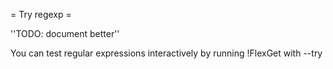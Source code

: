 = Try regexp =

''TODO: document better''

You can test regular expressions interactively by running !FlexGet with --try